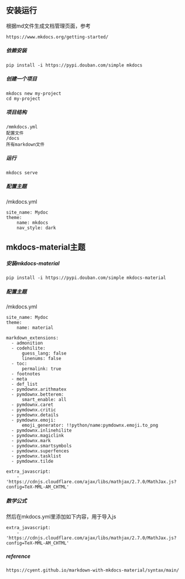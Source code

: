 ## 安装运行

根据md文件生成文档管理页面，参考

```
https://www.mkdocs.org/getting-started/
```

##### 依赖安装

```
pip install -i https://pypi.douban.com/simple mkdocs
```

##### 创建一个项目

```
mkdocs new my-project
cd my-project
```

##### 项目结构

```
/mmkdocs.yml
配置文件
/docs
所有markdown文件
```

##### 运行

```
mkdocs serve
```

##### 配置主题

/mkdocs.yml

```
site_name: Mydoc
theme:
    name: mkdocs
    nav_style: dark
```



## mkdocs-material主题

##### 安装mkdocs-material

```
pip install -i https://pypi.douban.com/simple mkdocs-material
```

##### 配置主题

/mkdocs.yml

```
site_name: Mydoc
theme:
    name: material

markdown_extensions:
  - admonition
  - codehilite:
      guess_lang: false
      linenums: false
  - toc:
      permalink: true
  - footnotes
  - meta
  - def_list
  - pymdownx.arithmatex
  - pymdownx.betterem:
      smart_enable: all
  - pymdownx.caret
  - pymdownx.critic
  - pymdownx.details
  - pymdownx.emoji:
      emoji_generator: !!python/name:pymdownx.emoji.to_png
  - pymdownx.inlinehilite
  - pymdownx.magiclink
  - pymdownx.mark
  - pymdownx.smartsymbols
  - pymdownx.superfences
  - pymdownx.tasklist
  - pymdownx.tilde
      
extra_javascript:
    - 'https://cdnjs.cloudflare.com/ajax/libs/mathjax/2.7.0/MathJax.js?config=TeX-MML-AM_CHTML'
```

##### 数学公式

然后在mkdocs.yml里添加如下内容，用于导入js

```
extra_javascript:
    - 'https://cdnjs.cloudflare.com/ajax/libs/mathjax/2.7.0/MathJax.js?config=TeX-MML-AM_CHTML'
```

##### reference

```
https://cyent.github.io/markdown-with-mkdocs-material/syntax/main/
```

